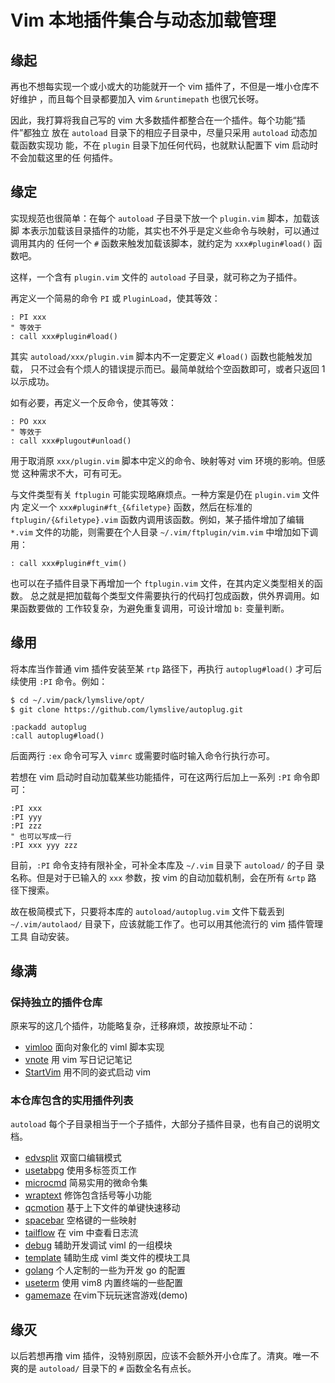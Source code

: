 # Vim 本地插件集合与动态加载管理

## 缘起

再也不想每实现一个或小或大的功能就开一个 vim 插件了，不但是一堆小仓库不好维护
，而且每个目录都要加入 vim `&runtimepath` 也很冗长呀。

因此，我打算将我自己写的 vim 大多数插件都整合在一个插件。每个功能“插件”都独立
放在 `autoload` 目录下的相应子目录中，尽量只采用 `autoload` 动态加载函数实现功
能，不在 `plugin` 目录下加任何代码，也就默认配置下 vim 启动时不会加载这里的任
何插件。

## 缘定

实现规范也很简单：在每个 `autoload` 子目录下放一个 `plugin.vim` 脚本，加载该脚
本表示加载该目录插件的功能，其实也不外乎是定义些命令与映射，可以通过调用其内的
任何一个 `#` 函数来触发加载该脚本，就约定为 `xxx#plugin#load()` 函数吧。

这样，一个含有 `plugin.vim` 文件的 `autoload` 子目录，就可称之为子插件。

再定义一个简易的命令 `PI` 或 `PluginLoad`，使其等效：
```vim
: PI xxx
" 等效于
: call xxx#plugin#load()
```

其实 `autoload/xxx/plugin.vim` 脚本内不一定要定义 `#load()` 函数也能触发加载，
只不过会有个烦人的错误提示而已。最简单就给个空函数即可，或者只返回 1 以示成功。

如有必要，再定义一个反命令，使其等效：
```vim
: PO xxx
" 等效于
: call xxx#plugout#unload()
```
用于取消原 `xxx/plugin.vim` 脚本中定义的命令、映射等对 vim 环境的影响。但感觉
这种需求不大，可有可无。

与文件类型有关 `ftplugin` 可能实现略麻烦点。一种方案是仍在 `plugin.vim` 文件内
定义一个 `xxx#plugin#ft_{&filetype}` 函数，然后在标准的
`ftplugin/{&filetype}.vim` 函数内调用该函数。例如，某子插件增加了编辑 `*.vim`
文件的功能，则需要在个人目录 `~/.vim/ftplugin/vim.vim` 中增加如下调用：

```vim
: call xxx#plugin#ft_vim()
```

也可以在子插件目录下再增加一个 `ftplugin.vim` 文件，在其内定义类型相关的函数。
总之就是把加载每个类型文件需要执行的代码打包成函数，供外界调用。如果函数要做的
工作较复杂，为避免重复调用，可设计增加 `b:` 变量判断。

## 缘用

将本库当作普通 vim 插件安装至某 `rtp` 路径下，再执行 `autoplug#load()` 才可后
续使用 `:PI` 命令。例如：

```sh
$ cd ~/.vim/pack/lymslive/opt/
$ git clone https://github.com/lymslive/autoplug.git
```

```vim
:packadd autoplug
:call autoplug#load()
```

后面两行 `:ex` 命令可写入 `vimrc` 或需要时临时输入命令行执行亦可。

若想在 vim 启动时自动加载某些功能插件，可在这两行后加上一系列 `:PI` 命令即可：
```vim
:PI xxx
:PI yyy
:PI zzz
" 也可以写成一行
:PI xxx yyy zzz
```

目前，`:PI` 命令支持有限补全，可补全本库及 `~/.vim` 目录下 `autoload/` 的子目
录名称。但是对于已输入的 `xxx` 参数，按 vim 的自动加载机制，会在所有 `&rtp` 路
径下搜索。

故在极简模式下，只要将本库的 `autoload/autoplug.vim` 文件下载丢到
`~/.vim/autolaod/` 目录下，应该就能工作了。也可以用其他流行的 vim 插件管理工具
自动安装。

## 缘满

### 保持独立的插件仓库

原来写的这几个插件，功能略复杂，迁移麻烦，故按原址不动：

* [vimloo](https://github.com/lymslive/vimloo) 面向对象化的 viml 脚本实现
* [vnote](https://github.com/lymslive/vnote) 用 vim 写日记记笔记
* [StartVim](https://github.com/lymslive/StartVim) 用不同的姿式启动 vim

### 本仓库包含的实用插件列表

`autoload` 每个子目录相当于一个子插件，大部分子插件目录，也有自己的说明文档。

+ [edvsplit](autoload/edvsplit) 双窗口编辑模式
+ [usetabpg](autoload/usetabpg) 使用多标签页工作
+ [microcmd](autoload/microcmd) 简易实用的微命令集
+ [wraptext](autoload/wraptext) 修饰包含括号等小功能
+ [qcmotion](autoload/qcmotion) 基于上下文件的单键快速移动
+ [spacebar](autoload/spacebar) 空格键的一些映射
+ [tailflow](autoload/tailflow) 在 vim 中查看日志流
+ [debug](autoload/debug) 辅助开发调试 viml 的一组模块
+ [template](autoload/template) 辅助生成 viml 类文件的模块工具
+ [golang](autoload/golang) 个人定制的一些为开发 go 的配置
+ [useterm](autoload/useterm) 使用 vim8 内置终端的一些配置
+ [gamemaze](autoload/gamemaze) 在vim下玩玩迷宫游戏(demo)

<!--
### 计划或正在撸的插件

- [csviewer](autoload/csviewer) cvs 数据文件查看与编辑插件
- [vtmder](autoload/vtmder) 受 TC 与 MC 启发的文件管理插件
-->

## 缘灭

以后若想再撸 vim 插件，没特别原因，应该不会额外开小仓库了。清爽。唯一不爽的是
`autoload/` 目录下的 `#` 函数全名有点长。

